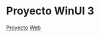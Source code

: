 # Proyecto WinUI 3

[Proyecto](https://github.com/alnazo/proyectoWinUI3)
[Web](https://alnazo.github.io/proyectoWinUI3Web)